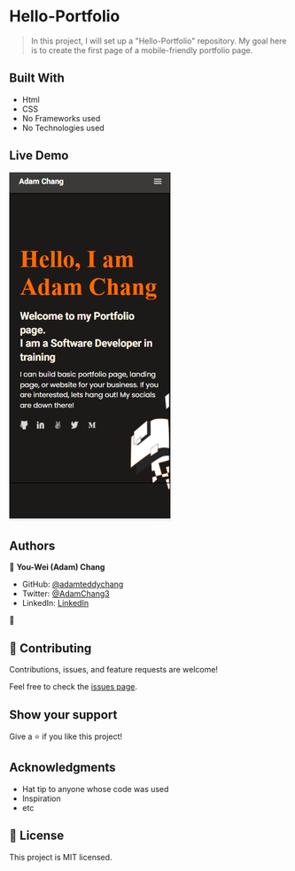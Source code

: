 # Hello-Portfolio

> In this project, I will set up a "Hello-Portfolio" repository. My goal here is to create the first page of a mobile-friendly portfolio page. 






## Built With

- Html
- CSS
- No Frameworks used
- No Technologies used

## Live Demo
![screenshot](Images/Template_2_sample.PNG)






## Authors

👤 **You-Wei (Adam) Chang**

- GitHub: [@adamteddychang](https://github.com/adamteddychang)
- Twitter: [@AdamChang3](https://twitter.com/AdamChang3)
- LinkedIn: [LinkedIn](https://linkedin.com/in/linkedinhandle)

👤 

## 🤝 Contributing

Contributions, issues, and feature requests are welcome!

Feel free to check the [issues page](../../issues/).

## Show your support

Give a ⭐️ if you like this project!

## Acknowledgments

- Hat tip to anyone whose code was used
- Inspiration
- etc

## 📝 License

This project is MIT licensed.